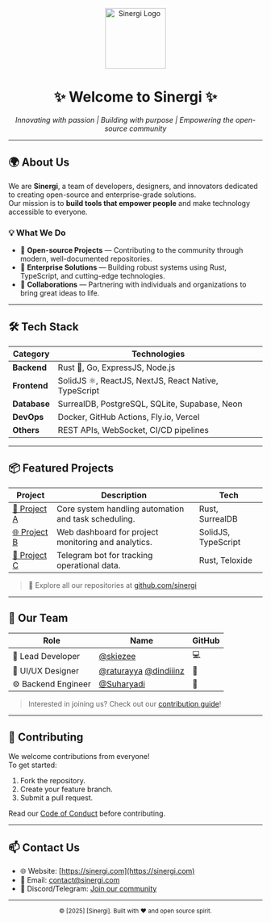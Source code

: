 <!-- profile/README.md -->

<p align="center">
  <img src="https://lh3.googleusercontent.com/rd-gg-dl/AJfQ9KSbALpvOpz-CmzsQoUXN1ThXy6g4Cpfby2PTahDt29EDuhy7pXegBJfouFCUgIByfC9Ebk3ensa0PXAm8e30lLa-_YJh10kk_af2zsbDKye2MyEsU5E5nBmTX27zx8PWeGFqd2hC37hxehGqa1RtG8T0nQF3rskeH_xjDb27d6h0O0id6vdcZIYL2argd5U_iPMR8cLXy8-Kdi7l62xI_ZnLBrPdpQ7hLjbKYp9TH9XFdoqFOKIT6Zkb6RSp8wZ1Yms5wDpu5rsdlmQbptFVdIC1_wig4e1DX2nsGcdEfqUksvJAIZTRl3ld0QhBijcC8N6OvKxTBxQ-IzKNCnvn9tcHw2s4DdLgz7RFp01kze-wI4eRZNd3MA-9_6QoPVj50KctgeUPmVi1m3Ae8xhc7VmqtAGJLZBKOtH2K0b3_gXlR2XoSSfcdwo-OglKOS-o3F0GjVLJlTRxlm7UmCM2N1NeRZOHdZicz8ywDIApPxaaxkDDhSRumuRfvuB1pptWO1DXeL9HHPVtf1_zAMC9eu8E3xDBvm8B-WWbw4FiZKSbh_qIqqEjKFM0DjlkNC2oEMvXgFt0--JEnRcdGPEwv9vtZ3ZhIlSo6tFXafPfr4eRXhQ6bnTOZ4p3oZFRtM5wAXG_MzNY9tbKb6J1gazq1iQ2myzvoESNj1SpIFWo7IMqhUiVhgQ18WZltsl5emnsn-s2DPgAtK0KnBwAswRzcS-srsPtm6VmEZAdWz-SEADdkxcjLiRw5l3d8VznH_pEvvbBdmOKQs4BbXHZiQQM1ohD4PZh_HbydLJGBVn9gyewXcwSN9LbUu62nhUbqqTkN7ikUqcccuDragxgoRc1-Rl03GKhp7jqB_ZpULI1jaYiUJZB-kX8UnaMWMwFHD4tIVT5mQL_QJe1i9jJVnbZj8Hz_Ip5cTurWT29AtxIUkGBsgs_KiXJE_jtBRJYleYyabpbZB_Av1_JNciScNqA06oZFiH3F80gXlCGC7N7K-qXcULNRBh0ixgduxpLq2qEGEWTF5SK3B2skCLXuEjk2-gq7zWtl7fYoaq_xxe0MFkPUxLGJv7ZcY9FmU2bAXafdkWIVCaNz2n0Io-4fi6fHGDatWYDODTaEkuesJmOl0CCzP-KnyA4YNs4LZ2opnbT5XOAJDcgYijDs__nVmaAfXfvChPjkqTU6aSOeN85n3G5EiRujHzaQuefpzN1IXsqo873GH4ckT0fJ0HaD8wQFtvN1TiSAXN0qIIkisEPsNTX8E_WmVdba5VLB04GSzXd-G3djRK4oVS_bB8iEQpc18yCtu3Em73CWG2Z2Y1aTsjPZs=s1024-rj" width="120" alt="Sinergi Logo"/>
</p>

<h1 align="center">✨ Welcome to Sinergi ✨</h1>

<p align="center">
  <em>Innovating with passion | Building with purpose | Empowering the open-source community</em>
</p>

---

## 🌍 About Us

We are **Sinergi**, a team of developers, designers, and innovators dedicated to creating open-source and enterprise-grade solutions.  
Our mission is to **build tools that empower people** and make technology accessible to everyone.

### 💡 What We Do

- 🚀 **Open-source Projects** — Contributing to the community through modern, well-documented repositories.
- 🧱 **Enterprise Solutions** — Building robust systems using Rust, TypeScript, and cutting-edge technologies.
- 🤝 **Collaborations** — Partnering with individuals and organizations to bring great ideas to life.

---

## 🛠️ Tech Stack

| Category | Technologies |
|-----------|---------------|
| **Backend** | Rust 🦀, Go, ExpressJS, Node.js |
| **Frontend** | SolidJS ⚛️, ReactJS, NextJS, React Native, TypeScript |
| **Database** | SurrealDB, PostgreSQL, SQLite, Supabase, Neon |
| **DevOps** | Docker, GitHub Actions, Fly.io, Vercel |
| **Others** | REST APIs, WebSocket, CI/CD pipelines |

---

## 📦 Featured Projects

| Project | Description | Tech |
|----------|--------------|------|
| [📁 Project A](https://github.com/sinergi/project-a) | Core system handling automation and task scheduling. | Rust, SurrealDB |
| [🌐 Project B](https://github.com/sinergi/project-b) | Web dashboard for project monitoring and analytics. | SolidJS, TypeScript |
| [🤖 Project C](https://github.com/sinergi/project-c) | Telegram bot for tracking operational data. | Rust, Teloxide |

> 💬 Explore all our repositories at [github.com/sinergi](https://github.com/sinergi)

---

## 👥 Our Team

| Role | Name | GitHub |
|------|------|--------|
| 🧠 Lead Developer | [@skiezee](https://github.com/skiezee) | 💻 |
| 🎨 UI/UX Designer | [@raturayya](https://github.com/raturayya)  [@dindiiinz](https://github.com/dindiiinz) | 🎨 |
| ⚙️ Backend Engineer | [@Suharyadi](https://github.com/2211102124suharyadi) | 🦀 |

> Interested in joining us? Check out our [contribution guide](https://github.com/sinergi/.github/blob/main/CONTRIBUTING.md)!

---

## 🤝 Contributing

We welcome contributions from everyone!  
To get started:
1. Fork the repository.
2. Create your feature branch.
3. Submit a pull request.  

Read our [Code of Conduct](https://github.com/sinergi/.github/blob/main/CODE_OF_CONDUCT.md) before contributing.

---

## 📫 Contact Us

- 🌐 Website: [https://sinergi.com](https://sinergi.com)
- 💌 Email: [contact@sinergi.com](mailto:contact@sinergi.com)
- 💬 Discord/Telegram: [Join our community](https://t.me/sinergicommunity)

---

<p align="center">
  <sub>© [2025] [Sinergi]. Built with ❤️ and open source spirit.</sub>
</p>
